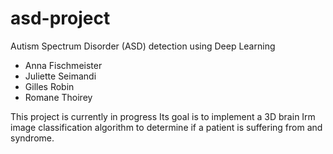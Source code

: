 # asd-project

Autism Spectrum Disorder (ASD) detection using Deep Learning

- Anna Fischmeister 
- Juliette Seimandi
- Gilles Robin
- Romane Thoirey

This project is currently in progress 
Its goal is to implement a 3D brain Irm image classification algorithm to determine if a patient is suffering from and syndrome.
